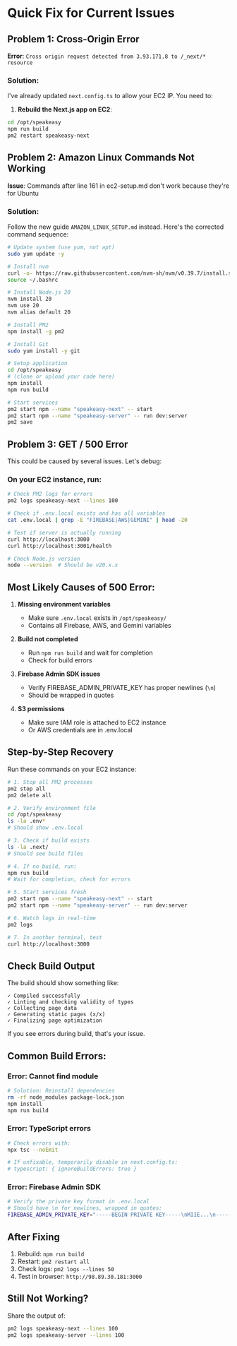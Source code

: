 # Quick Fix for Current Issues

## Problem 1: Cross-Origin Error
**Error**: `Cross origin request detected from 3.93.171.8 to /_next/* resource`

### Solution:
I've already updated `next.config.ts` to allow your EC2 IP. You need to:

1. **Rebuild the Next.js app on EC2**:
```bash
cd /opt/speakeasy
npm run build
pm2 restart speakeasy-next
```

## Problem 2: Amazon Linux Commands Not Working
**Issue**: Commands after line 161 in ec2-setup.md don't work because they're for Ubuntu

### Solution:
Follow the new guide `AMAZON_LINUX_SETUP.md` instead. Here's the corrected command sequence:

```bash
# Update system (use yum, not apt)
sudo yum update -y

# Install nvm
curl -o- https://raw.githubusercontent.com/nvm-sh/nvm/v0.39.7/install.sh | bash
source ~/.bashrc

# Install Node.js 20
nvm install 20
nvm use 20
nvm alias default 20

# Install PM2
npm install -g pm2

# Install Git
sudo yum install -y git

# Setup application
cd /opt/speakeasy
# (clone or upload your code here)
npm install
npm run build

# Start services
pm2 start npm --name "speakeasy-next" -- start
pm2 start npm --name "speakeasy-server" -- run dev:server
pm2 save
```

## Problem 3: GET / 500 Error

This could be caused by several issues. Let's debug:

### On your EC2 instance, run:

```bash
# Check PM2 logs for errors
pm2 logs speakeasy-next --lines 100

# Check if .env.local exists and has all variables
cat .env.local | grep -E "FIREBASE|AWS|GEMINI" | head -20

# Test if server is actually running
curl http://localhost:3000
curl http://localhost:3001/health

# Check Node.js version
node --version  # Should be v20.x.x
```

## Most Likely Causes of 500 Error:

1. **Missing environment variables**
   - Make sure `.env.local` exists in `/opt/speakeasy/`
   - Contains all Firebase, AWS, and Gemini variables

2. **Build not completed**
   - Run `npm run build` and wait for completion
   - Check for build errors

3. **Firebase Admin SDK issues**
   - Verify FIREBASE_ADMIN_PRIVATE_KEY has proper newlines (`\n`)
   - Should be wrapped in quotes

4. **S3 permissions**
   - Make sure IAM role is attached to EC2 instance
   - Or AWS credentials are in .env.local

## Step-by-Step Recovery

Run these commands on your EC2 instance:

```bash
# 1. Stop all PM2 processes
pm2 stop all
pm2 delete all

# 2. Verify environment file
cd /opt/speakeasy
ls -la .env*
# Should show .env.local

# 3. Check if build exists
ls -la .next/
# Should see build files

# 4. If no build, run:
npm run build
# Wait for completion, check for errors

# 5. Start services fresh
pm2 start npm --name "speakeasy-next" -- start
pm2 start npm --name "speakeasy-server" -- run dev:server

# 6. Watch logs in real-time
pm2 logs

# 7. In another terminal, test
curl http://localhost:3000
```

## Check Build Output

The build should show something like:
```
✓ Compiled successfully
✓ Linting and checking validity of types
✓ Collecting page data
✓ Generating static pages (x/x)
✓ Finalizing page optimization
```

If you see errors during build, that's your issue.

## Common Build Errors:

### Error: Cannot find module
```bash
# Solution: Reinstall dependencies
rm -rf node_modules package-lock.json
npm install
npm run build
```

### Error: TypeScript errors
```bash
# Check errors with:
npx tsc --noEmit

# If unfixable, temporarily disable in next.config.ts:
# typescript: { ignoreBuildErrors: true }
```

### Error: Firebase Admin SDK
```bash
# Verify the private key format in .env.local
# Should have \n for newlines, wrapped in quotes:
FIREBASE_ADMIN_PRIVATE_KEY="-----BEGIN PRIVATE KEY-----\nMIIE...\n-----END PRIVATE KEY-----\n"
```

## After Fixing

1. Rebuild: `npm run build`
2. Restart: `pm2 restart all`
3. Check logs: `pm2 logs --lines 50`
4. Test in browser: `http://98.89.30.181:3000`

## Still Not Working?

Share the output of:
```bash
pm2 logs speakeasy-next --lines 100
pm2 logs speakeasy-server --lines 100
```
